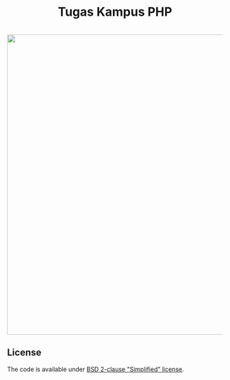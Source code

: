 <div align="center">
	<h1>Tugas Kampus PHP</h1>
	<br>
	<img src="http://www.naxtre.com/wp-content/uploads/2017/03/best-php-development-company-india-1.jpg" width="700" heigh="600"> 


</div>



## License
The code is available under [BSD 2-clause "Simplified" license](LICENSE).

